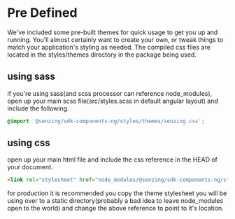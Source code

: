 # Pre Defined

We've included some pre-built themes for quick usage to get you up and running. You'll almost certainly want to create your own, or tweak things to match your application's styling as needed. The compiled css files are located in the styles/themes directory in the package being used.

## using sass
if you're using sass(and scss processor can reference node_modules), open up your main scss file(src/styles.scss in default angular layout) and include the following.

```scss
@import '@senzing/sdk-components-ng/styles/themes/senzing.css';
```

## using css
open up your main html file and include the css reference in the HEAD of your document.

```html
<link rel="stylesheet" href="node_modules/@senzing/sdk-components-ng/styles/themes/senzing.css">
```
for production it is recommended you copy the theme stylesheet you will be using over to a static directory(probably a bad idea to leave node_modules open to the world) and change the above reference to point to it's location. 
